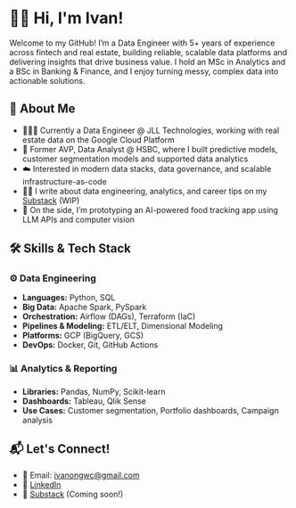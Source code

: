 # 👋🏻 Hi, I'm Ivan!

Welcome to my GitHub! I’m a Data Engineer with 5+ years of experience across fintech and real estate, building reliable, scalable data platforms and delivering insights that drive business value. I hold an MSc in Analytics and a BSc in Banking & Finance, and I enjoy turning messy, complex data into actionable solutions.

## 💫 About Me
- 👷🏻‍♂️ Currently a Data Engineer @ JLL Technologies, working with real estate data on the Google Cloud Platform
- 🏦 Former AVP, Data Analyst @ HSBC, where I built predictive models, customer segmentation models and supported data analytics
- ☁️ Interested in modern data stacks, data governance, and scalable infrastructure-as-code
- ✍🏻 I write about data engineering, analytics, and career tips on my [Substack](https://your-substack-link) (WIP)
- 📸 On the side, I’m prototyping an AI-powered food tracking app using LLM APIs and computer vision

## 🛠️ Skills & Tech Stack

### ⚙️ Data Engineering
- **Languages:** Python, SQL
- **Big Data:** Apache Spark, PySpark
- **Orchestration:** Airflow (DAGs), Terraform (IaC)
- **Pipelines & Modeling:** ETL/ELT, Dimensional Modeling
- **Platforms:** GCP (BigQuery, GCS)
- **DevOps:** Docker, Git, GitHub Actions

### 📊 Analytics & Reporting
- **Libraries:** Pandas, NumPy, Scikit-learn 
- **Dashboards:** Tableau, Qlik Sense
- **Use Cases:** Customer segmentation, Portfolio dashboards, Campaign analysis

## 📬 Let's Connect!

- 📧 Email: [ivanongwc@gmail.com](mailto:ivanongwc@gmail.com)
- 💼 [LinkedIn](https://www.linkedin.com/in/ivanongwc)
- 📰 [Substack](https://your-substack-link) (Coming soon!)
